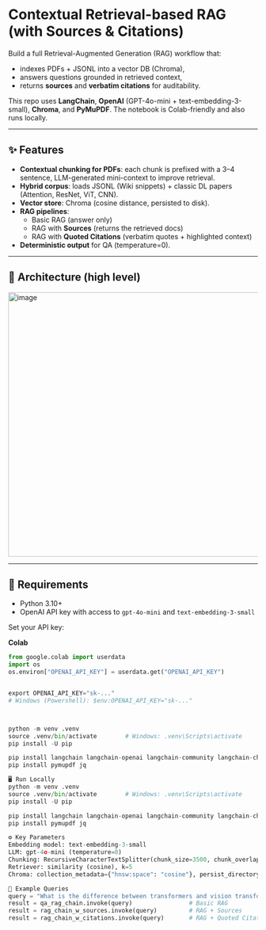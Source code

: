 # Contextual Retrieval-based RAG (with Sources & Citations)

Build a full Retrieval-Augmented Generation (RAG) workflow that:
- indexes PDFs + JSONL into a vector DB (Chroma),
- answers questions grounded in retrieved context,
- returns **sources** and **verbatim citations** for auditability.

This repo uses **LangChain**, **OpenAI** (GPT-4o-mini + text-embedding-3-small), **Chroma**, and **PyMuPDF**. The notebook is Colab-friendly and also runs locally.

---

## ✨ Features

- **Contextual chunking for PDFs**: each chunk is prefixed with a 3–4 sentence, LLM-generated mini-context to improve retrieval.
- **Hybrid corpus**: loads JSONL (Wiki snippets) + classic DL papers (Attention, ResNet, ViT, CNN).
- **Vector store**: Chroma (cosine distance, persisted to disk).
- **RAG pipelines**:
  - Basic RAG (answer only)
  - RAG with **Sources** (returns the retrieved docs)
  - RAG with **Quoted Citations** (verbatim quotes + highlighted context)
- **Deterministic output** for QA (temperature=0).

---

## 🧱 Architecture (high level)



<img width="976" height="534" alt="image" src="https://github.com/user-attachments/assets/0831618d-d069-4d67-ae33-95ae7fb349f5" />




---

## 🔑 Requirements

- Python 3.10+
- OpenAI API key with access to `gpt-4o-mini` and `text-embedding-3-small`

Set your API key:

**Colab**
```python
from google.colab import userdata
import os
os.environ["OPENAI_API_KEY"] = userdata.get("OPENAI_API_KEY")


export OPENAI_API_KEY="sk-..."
# Windows (Powershell): $env:OPENAI_API_KEY="sk-..."



python -m venv .venv
source .venv/bin/activate        # Windows: .venv\Scripts\activate
pip install -U pip

pip install langchain langchain-openai langchain-community langchain-chroma
pip install pymupdf jq

🖥️ Run Locally
python -m venv .venv
source .venv/bin/activate        # Windows: .venv\Scripts\activate
pip install -U pip

pip install langchain langchain-openai langchain-community langchain-chroma
pip install pymupdf jq

⚙️ Key Parameters
Embedding model: text-embedding-3-small
LLM: gpt-4o-mini (temperature=0)
Chunking: RecursiveCharacterTextSplitter(chunk_size=3500, chunk_overlap=0)
Retriever: similarity (cosine), k=5
Chroma: collection_metadata={"hnsw:space": "cosine"}, persist_directory="./my_context_db"

🧪 Example Queries
query = "What is the difference between transformers and vision transformers?"
result = qa_rag_chain.invoke(query)                # Basic RAG
result = rag_chain_w_sources.invoke(query)         # RAG + Sources
result = rag_chain_w_citations.invoke(query)       # RAG + Quoted Citations
